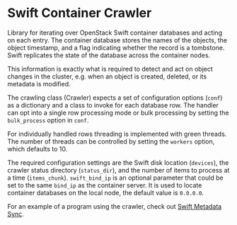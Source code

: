 Swift Container Crawler
=======================

Library for iterating over OpenStack Swift container databases and acting on
each entry. The container database stores the names of the objects, the object
timestamp, and a flag indicating whether the record is a tombstone. Swift
replicates the state of the database across the container nodes.

This information is exactly what is required to detect and act on object changes
in the cluster, e.g. when an object is created, deleted, or its metadata is
modified.

The crawling class (Crawler) expects a set of configuration options
(`conf`) as a dictionary and a class to invoke for each database row. The
handler can opt into a single row processing mode or bulk processing by setting
the `bulk_process` option in `conf`.

For individually handled rows threading is implemented with green threads. The
number of threads can be controlled by setting the `workers` option, which
defaults to 10.

The required configuration settings are the Swift disk location (`devices`), the
crawler status directory (`status_dir`), and the number of items to process at a
time (`items_chunk`). `swift_bind_ip` is an optional parameter that could be set
to the same `bind_ip` as the container server. It is used to locate container
databases on the local node, the default value is `0.0.0.0`.

For an example of a program using the crawler, check out [Swift Metadata
Sync](https://github.com/swiftstack/swift-metadata-sync).
